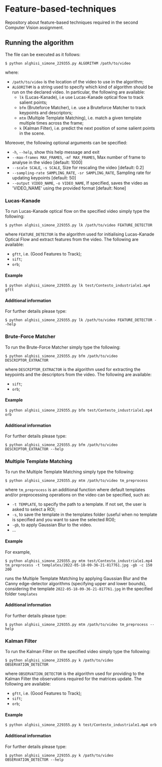 # Feature-based-techniques
Repository about feature-based techniques required in the second Computer Vision assignment.

## Running the algorithm
The file can be executed as it follows:

```console
$ python alghisi_simone_229355.py ALGORITHM /path/to/video
```

where:
- `/path/to/video` is the location of the video to use in the algorithm;
- `ALGORITHM` is a string used to specify which kind of algorithm should be run on the declared video. In particular, the following are available:
    - `lk` (Lucas-Kanade), i.e use Lucas-Kanade optical flow to track salient points;
    - `bfm` (Bruteforce Matcher), i.e. use a Bruteforce Matcher to track keypoints and descriptors;
    - `mtm` (Multiple Template Matching), i.e. match a given template multiple times across the frame;
    - `k` (Kalman Filter), i.e. predict the next position of some salient points in the scene.

Moreover, the following optional arguments can be specified:
* `-h`, `--help`, show this help message and exit
* `--max-frames MAX_FRAMES`, `-mf MAX_FRAMES`, Max number of frame to analyse in the video [default: 1000]
* `--scale SCALE`, `-s SCALE`, Size for rescaling the video [default: 0.2]
* `--sampling-rate SAMPLING_RATE`, `-sr SAMPLING_RATE`, Sampling rate for updating keypoints [default: 50]
* `--output VIDEO_NAME`, `-o VIDEO_NAME`, If specified, saves the video as 'VIDEO_NAME' using the provided format [default: None]

### Lucas-Kanade
To run Lucas-Kanade optical flow on the specified video simply type the following:

```console
$ python alghisi_simone_229355.py lk /path/to/video FEATURE_DETECTOR
```

where `FEATURE_DETECTOR` is the algorithm used for initialising Lucas-Kanade Optical Flow and extract features from the video. The following are available:

- `gftt`, i.e. (Good Features to Track);
- `sift`;
- `orb`;

#### Example
```console
$ python alghisi_simone_229355.py lk test/Contesto_industriale1.mp4 gftt
```

#### Additional information
For further details please type:

```console
$ python alghisi_simone_229355.py lk /path/to/video FEATURE_DETECTOR --help
```

### Brute-Force Matcher
To run the Brute-Force Matcher simply type the following:

```console
$ python alghisi_simone_229355.py bfm /path/to/video DESCRIPTOR_EXTRACTOR
```

where `DESCRIPTOR_EXTRACTOR` is the algorithm used for extracting the keypoints and the descriptors from the video. The following are available:

- `sift`;
- `orb`;

#### Example
```console
$ python alghisi_simone_229355.py bfm test/Contesto_industriale1.mp4 orb
```

#### Additional information
For further details please type:

```console
$ python alghisi_simone_229355.py bfm /path/to/video DESCRIPTOR_EXTRACTOR --help
```

### Multiple Template Matching
To run the Multiple Template Matching simply type the following:

```console
$ python alghisi_simone_229355.py mtm /path/to/video tm_preprocess
```

where `tm_preprocess` is an additional function where default templates and/or preprocessing operations on the video can be specified, such as:
* `-t TEMPLATE`, to specify the path to a template. If not set, the user is asked to select a ROI;
* `-s`, to save the template in the templates folder (useful when no template is specified and you want to save the selected ROI); 
* `-gb`, to apply Gaussian Blur to the video.
* ... 

#### Example
For example, 
```console
$ python alghisi_simone_229355.py mtm test/Contesto_industriale1.mp4 tm_preprocess -t templates/2022-05-18-09-36-21-817761.jpg -gb -c 150 200
```
runs the Multiple Template Matching by applying Gaussian Blur and the Canny edge-detector algorithms (specifying upper and lower bounds), considering the template `2022-05-18-09-36-21-817761.jpg` in the specified folder `templates`

#### Additional information
For further details please type:

```console
$ python alghisi_simone_229355.py mtm /path/to/video tm_preprocess --help
```

### Kalman Filter
To run the Kalman Filter on the specified video simply type the following:

```console
$ python alghisi_simone_229355.py k /path/to/video OBSERVATION_DETECTOR
```

where `OBSERVATION_DETECTOR` is the algorithm used for providing to the Kalman Filter the observations required for the matrices update. The following are available:

- `gftt`, i.e. (Good Features to Track);
- `sift`;
- `orb`;

#### Example
```console
$ python alghisi_simone_229355.py k test/Contesto_industriale1.mp4 orb
```

#### Additional information
For further details please type:

```console
$ python alghisi_simone_229355.py k /path/to/video OBSERVATION_DETECTOR --help
```